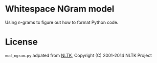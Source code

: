 Whitespace NGram model
======================

Using *n*-grams to figure out how to format Python code.

# License

`mod_ngram.py` adpated from [NLTK][], Copyright (C) 2001-2014 NLTK Project

[NLTK]: http://www.nltk.org/
